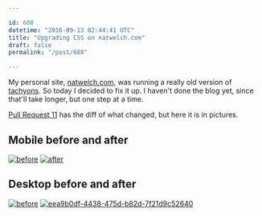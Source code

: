 ```yaml
---

id: 608
datetime: "2016-09-13 02:44:41 UTC"
title: "Upgrading CSS on natwelch.com"
draft: false
permalink: "/post/608"

---
```


My personal site, [natwelch.com](https://natwelch.com), was running a really old version of [tachyons](http://tachyons.io/). So today I decided to fix it up. I haven't done the blog yet, since that'll take longer,  but one step at a time.

[Pull Request 11](https://github.com/icco/natwelch.com/pull/11) has the diff of what changed, but here it is in pictures.

## Mobile before and after

<a href="https://cloud.githubusercontent.com/assets/20201/18459580/cdc78488-7938-11e6-9b48-656e8670715b.png" target="_blank"><img src="https://cloud.githubusercontent.com/assets/20201/18459580/cdc78488-7938-11e6-9b48-656e8670715b.png" alt="before" style="max-width:40%!; vertical-align: top;"></a>
<a href="https://cloud.githubusercontent.com/assets/20201/18459587/d90e9a02-7938-11e6-98e1-6e6e018e9958.png" target="_blank"><img src="https://cloud.githubusercontent.com/assets/20201/18459587/d90e9a02-7938-11e6-98e1-6e6e018e9958.png" alt="after" style="max-width:40%!; vertical-align: top;"></a>

## Desktop before and after

<a href="https://cloud.githubusercontent.com/assets/20201/18459581/cdcb595a-7938-11e6-91af-3c5994f37aa3.png" target="_blank"><img src="https://cloud.githubusercontent.com/assets/20201/18459581/cdcb595a-7938-11e6-91af-3c5994f37aa3.png" alt="before" style="max-width:40%!; vertical-align: top;"></a>
<a href="https://cloud.githubusercontent.com/assets/20201/18459588/d91071ce-7938-11e6-836c-27763deaae4b.png" target="_blank"><img src="https://cloud.githubusercontent.com/assets/20201/18459588/d91071ce-7938-11e6-836c-27763deaae4b.png" alt="eea9b0df-4438-475d-b82d-7f21d9c52640" style="max-width:40%!; vertical-align: top;"></a>

